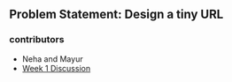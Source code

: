 ## Problem Statement: Design a tiny URL

### contributors

- Neha and Mayur
- [Week 1 Discussion](./discussions/week-1.md)


